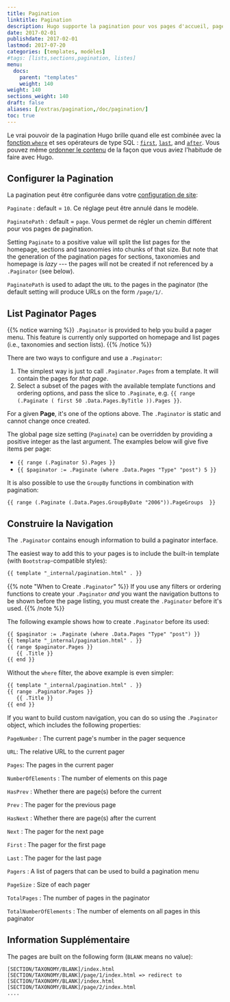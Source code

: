 ```yaml
---
title: Pagination
linktitle: Pagination
description: Hugo supporte la pagination pour vos pages d'accueil, pages de section et taxonomies.
date: 2017-02-01
publishdate: 2017-02-01
lastmod: 2017-07-20
categories: [templates, modèles]
#tags: [lists,sections,pagination, listes]
menu:
  docs:
    parent: "templates"
    weight: 140
weight: 140
sections_weight: 140
draft: false
aliases: [/extras/pagination,/doc/pagination/]
toc: true
---
```


Le vrai pouvoir de la pagination Hugo brille quand elle est combinée avec la [fonction `where`][where] et ses opérateurs de type SQL : [`first`][], [`last`][], and [`after`][]. Vous pouvez même [ordonner le contenu][lists] de la façon que vous aviez l'habitude de faire avec Hugo.

## Configurer la Pagination

La pagination peut être configurée dans votre [configuration de site][configuration]:

`Paginate`
: default = `10`. Ce réglage peut être annulé dans le modèle.

`PaginatePath`
: default = `page`. Vous permet de régler un chemin différent pour vos pages de pagination.

Setting `Paginate` to a positive value will split the list pages for the homepage, sections and taxonomies into chunks of that size. But note that the generation of the pagination pages for sections, taxonomies and homepage is *lazy* --- the pages will not be created if not referenced by a `.Paginator` (see below).

`PaginatePath` is used to adapt the `URL` to the pages in the paginator (the default setting will produce URLs on the form `/page/1/`.

## List Paginator Pages

{{% notice warning %}}
`.Paginator` is provided to help you build a pager menu. This feature is currently only supported on homepage and list pages (i.e., taxonomies and section lists).
{{% /notice %}}

There are two ways to configure and use a `.Paginator`:

1. The simplest way is just to call `.Paginator.Pages` from a template. It will contain the pages for *that page*.
2. Select a subset of the pages with the available template functions and ordering options, and pass the slice to `.Paginate`, e.g. `{{ range (.Paginate ( first 50 .Data.Pages.ByTitle )).Pages }}`.

For a given **Page**, it's one of the options above. The `.Paginator` is static and cannot change once created.

The global page size setting (`Paginate`) can be overridden by providing a positive integer as the last argument. The examples below will give five items per page:

* `{{ range (.Paginator 5).Pages }}`
* `{{ $paginator := .Paginate (where .Data.Pages "Type" "post") 5 }}`

It is also possible to use the `GroupBy` functions in combination with pagination:

```
{{ range (.Paginate (.Data.Pages.GroupByDate "2006")).PageGroups  }}
```

## Construire la Navigation

The `.Paginator` contains enough information to build a paginator interface.

The easiest way to add this to your pages is to include the built-in template (with `Bootstrap`-compatible styles):

```html
{{ template "_internal/pagination.html" . }}
```

{{% note "When to Create `.Paginator`" %}}
If you use any filters or ordering functions to create your `.Paginator` *and* you want the navigation buttons to be shown before the page listing, you must create the `.Paginator` before it's used.
{{% /note %}}

The following example shows how to create `.Paginator` before its used:

```html
{{ $paginator := .Paginate (where .Data.Pages "Type" "post") }}
{{ template "_internal/pagination.html" . }}
{{ range $paginator.Pages }}
   {{ .Title }}
{{ end }}
```

Without the `where` filter, the above example is even simpler:

```html
{{ template "_internal/pagination.html" . }}
{{ range .Paginator.Pages }}
   {{ .Title }}
{{ end }}
```

If you want to build custom navigation, you can do so using the `.Paginator` object, which includes the following properties:

`PageNumber`
: The current page's number in the pager sequence

`URL`:
The relative URL to the current pager

`Pages`:
The pages in the current pager

`NumberOfElements`
: The number of elements on this page

`HasPrev`
: Whether there are page(s) before the current

`Prev`
: The pager for the previous page

`HasNext`
: Whether there are page(s) after the current

`Next`
: The pager for the next page

`First`
: The pager for the first page

`Last`
: The pager for the last page

`Pagers`
: A list of pagers that can be used to build a pagination menu

`PageSize`
: Size of each pager

`TotalPages`
: The number of pages in the paginator

`TotalNumberOfElements`
: The number of elements on all pages in this paginator

## Information Supplémentaire

The pages are built on the following form (`BLANK` means no value):

```
[SECTION/TAXONOMY/BLANK]/index.html
[SECTION/TAXONOMY/BLANK]/page/1/index.html => redirect to  [SECTION/TAXONOMY/BLANK]/index.html
[SECTION/TAXONOMY/BLANK]/page/2/index.html
....
```


[`first`]: /fonctions/first/
[`last`]: /fonctions/last/
[`after`]: /fonctions/after/
[configuration]: /demarrage/configuration/
[lists]: /templates/lists/
[where]: /fonctions/where/